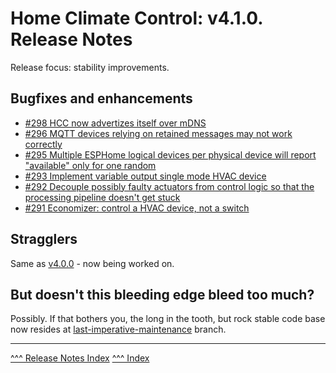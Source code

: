Home Climate Control: v4.1.0. Release Notes
==

Release focus: stability improvements.

## Bugfixes and enhancements
* [#298 HCC now advertizes itself over mDNS](https://github.com/home-climate-control/dz/issues/298)
* [#296 MQTT devices relying on retained messages may not work correctly](https://github.com/home-climate-control/dz/issues/296)
* [#295 Multiple ESPHome logical devices per physical device will report "available" only for one random](https://github.com/home-climate-control/dz/issues/295)
* [#293 Implement variable output single mode HVAC device](https://github.com/home-climate-control/dz/issues/293)
* [#292 Decouple possibly faulty actuators from control logic so that the processing pipeline doesn't get stuck ](https://github.com/home-climate-control/dz/issues/292)
* [#291 Economizer: control a HVAC device, not a switch](https://github.com/home-climate-control/dz/issues/291)

## Stragglers
Same as [v4.0.0](./v4.0.0.md) - now being worked on.

## But doesn't this bleeding edge bleed too much?
Possibly. If that bothers you, the long in the tooth, but rock stable code base now resides at [last-imperative-maintenance](https://github.com/home-climate-control/dz/tree/last-imperative-maintenance) branch.

---
[^^^ Release Notes Index](../release-notes.md)
[^^^ Index](../index.md)
